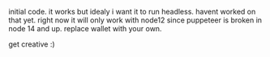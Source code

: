 initial code. it works but idealy i want it to run headless. havent worked on that yet. right now it will only work with node12 since puppeteer is broken in node 14 and up.
replace wallet with your own.
  
get creative :)
